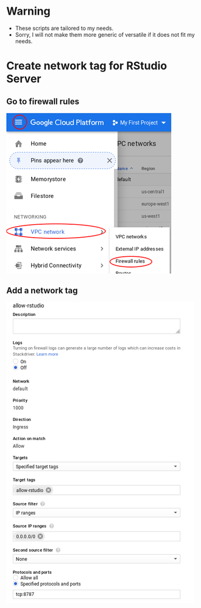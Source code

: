 # Warning

* These scripts are tailored to my needs. 
* Sorry, I will not make them more generic of versatile if it does not fit my needs.

# Create network tag for RStudio Server
## Go to firewall rules
![rules](./firewall_rules.png)
## Add a network tag
![rstudio](./allow-rstudio.png)
